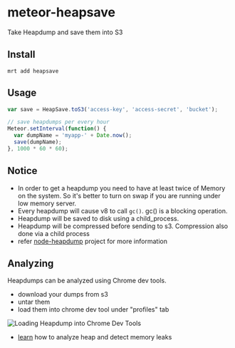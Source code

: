 meteor-heapsave
===============

Take Heapdump and save them into S3

## Install

~~~
mrt add heapsave
~~~

## Usage

~~~js
var save = HeapSave.toS3('access-key', 'access-secret', 'bucket');

// save heapdumps per every hour
Meteor.setInterval(function() {
  var dumpName = 'myapp-' + Date.now();
  save(dumpName);
}, 1000 * 60 * 60);
~~~

## Notice
* In order to get a heapdump you need to have at least twice of Memory on the system.
So it's better to turn on swap if you are running under low memory server.
* Every heapdump will cause v8 to call `gc()`. gc() is a blocking operation.
* Heapdump will be saved to disk using a child_process.
* Heapdump will be compressed before sending to s3. Compression also done via a child process
* refer [node-heapdump](https://github.com/bnoordhuis/node-heapdump) project for more information


## Analyzing

Heapdumps can be analyzed using Chrome dev tools.

* download your dumps from s3
* untar them
* load them into chrome dev tool under "profiles" tab

![Loading Heapdump into Chrome Dev Tools](https://i.cloudup.com/-IruTOUNLq.gif)

* [learn](https://developer.chrome.com/devtools/docs/heap-profiling) how to analyze heap and detect memory leaks
